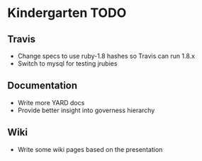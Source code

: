 # Kindergarten TODO

## Travis

* Change specs to use ruby-1.8 hashes so Travis can run 1.8.x
* Switch to mysql for testing jrubies

## Documentation

* Write more YARD docs
* Provide better insight into governess hierarchy

## Wiki

* Write some wiki pages based on the presentation
